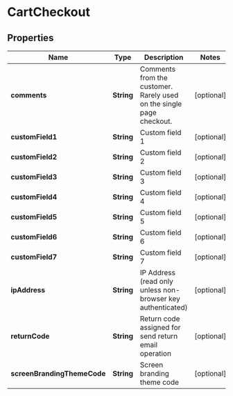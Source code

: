 
# CartCheckout

## Properties
Name | Type | Description | Notes
------------ | ------------- | ------------- | -------------
**comments** | **String** | Comments from the customer.  Rarely used on the single page checkout. |  [optional]
**customField1** | **String** | Custom field 1 |  [optional]
**customField2** | **String** | Custom field 2 |  [optional]
**customField3** | **String** | Custom field 3 |  [optional]
**customField4** | **String** | Custom field 4 |  [optional]
**customField5** | **String** | Custom field 5 |  [optional]
**customField6** | **String** | Custom field 6 |  [optional]
**customField7** | **String** | Custom field 7 |  [optional]
**ipAddress** | **String** | IP Address (read only unless non-browser key authenticated) |  [optional]
**returnCode** | **String** | Return code assigned for send return email operation |  [optional]
**screenBrandingThemeCode** | **String** | Screen branding theme code |  [optional]



